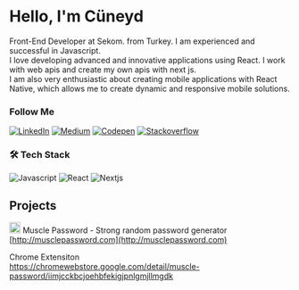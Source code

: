 # Hello, I'm Cüneyd

Front-End Developer at Sekom. from Turkey. I am experienced and successful in Javascript. 
<br />
I love developing advanced and innovative applications using React. I work with web apis and create my own apis with next js. 
<br />
I am also very enthusiastic about creating mobile applications with React Native, which allows me to create dynamic and responsive mobile solutions.

### Follow Me

[![LinkedIn](https://img.shields.io/badge/Linkedin-333.svg?logo=linkedin&logoColor=white&style=flat&color=blue)](https://www.linkedin.com/in/cuneydbolukoglu/)
[![Medium](https://img.shields.io/badge/Medium-333.svg?logo=medium&logoColor=white&style=flat&color=black)](https://cuneyd.medium.com/)
[![Codepen](https://img.shields.io/badge/Codepen-333.svg?logo=codepen&logoColor=white&style=flat)](https://codepen.io/cuneyd)
[![Stackoverflow](https://img.shields.io/badge/Stackoverflow-333.svg?logo=stackoverflow&logoColor=white&style=flat&color=orange)](https://stackoverflow.com/users/14733959/cuneyd)


### 🛠 Tech Stack

![Javascript](https://img.shields.io/badge/Javascript-333.svg?logo=javascript&logoColor=#F7DF1E&style=flat&color=)
![React](https://img.shields.io/badge/React-333.svg?logo=react&logoColor=#61DAFB&style=flat)
![Nextjs](https://img.shields.io/badge/Nextjs-333.svg?logo=nextdotjs&logoColor=#61DAFB&style=flat)

## Projects

<img src="https://avatars.githubusercontent.com/u/151626010?s=200&v=4" style="width: 20px" alt="logo" /> Muscle Password - Strong random password generator
<br />
[http://musclepassword.com](http://musclepassword.com)

Chrome Extensiton
<br />
https://chromewebstore.google.com/detail/muscle-password/iimjcckbcjoehbfekigjpnlgmjllmgdk

